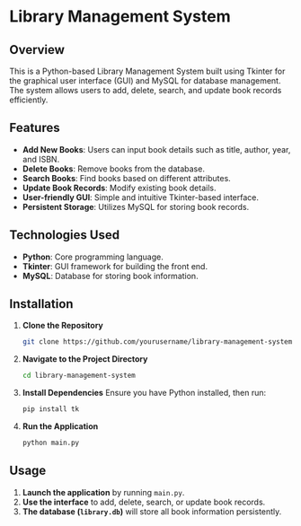 # Library Management System

## Overview
This is a Python-based Library Management System built using Tkinter for the graphical user interface (GUI) and MySQL for database management. The system allows users to add, delete, search, and update book records efficiently.

## Features
- **Add New Books**: Users can input book details such as title, author, year, and ISBN.
- **Delete Books**: Remove books from the database.
- **Search Books**: Find books based on different attributes.
- **Update Book Records**: Modify existing book details.
- **User-friendly GUI**: Simple and intuitive Tkinter-based interface.
- **Persistent Storage**: Utilizes MySQL for storing book records.

## Technologies Used
- **Python**: Core programming language.
- **Tkinter**: GUI framework for building the front end.
- **MySQL**:  Database for storing book information.

## Installation
1. **Clone the Repository**
   ```sh
   git clone https://github.com/yourusername/library-management-system.git
   ```
2. **Navigate to the Project Directory**
   ```sh
   cd library-management-system
   ```
3. **Install Dependencies**
   Ensure you have Python installed, then run:
   ```sh
   pip install tk
   ```
4. **Run the Application**
   ```sh
   python main.py
   ```

## Usage
1. **Launch the application** by running `main.py`.
2. **Use the interface** to add, delete, search, or update book records.
3. **The database (`library.db`)** will store all book information persistently.

